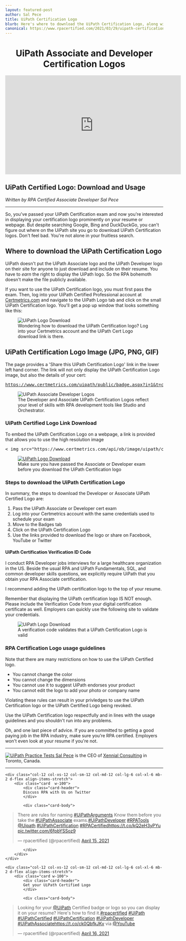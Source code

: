 ```yaml
---
layout: featured-post
author: Sal Pece
title: UiPath Certification Logo
blurb: Here's where to download the UiPath Certification Logo, along with the rules for usage and advice on how and when to include the UiPath Logo in your resume.   
canonical: https://www.rpacertified.com/2021/03/29/uipath-certification-logo.html
---
```

<h1 style="text-align: center"> UiPath Associate and Developer Certification Logos</h1>

<div class="embed-responsive embed-responsive-16by9">
<iframe src="https://www.youtube.com/embed/g_ogfSnKxQ0" allow="accelerometer; autoplay; clipboard-write; encrypted-media; gyroscope; picture-in-picture" allowfullscreen="" width="560" height="315" frameborder="0"></iframe>
</div>

## UiPath Certified Logo: Download and Usage
_Written by RPA Certified Associate Developer Sal Pece_
<hr/>


So, you've passed your UiPath Certification exam and now you're interested in displaying your certification logo prominently on your resume or webpage. But despite searching Google, Bing and DuckDuckGo, you can't figure out where on the UiPath site you go to download UiPath Certification logos. Don't feel bad. You're not alone in your fruitless search.

## Where to download the UiPath Certification Logo

UiPath doesn't put the UiPath Associate logo and the UiPath Developer logo on their site for anyone to just download and include on their resume. You have to _earn_ the right to display the UiPath logo. So the RPA bohemoth doesn't make the file publicly available.

If you want to use the UiPath Certification logo, you must first pass the exam. Then, log into your UiPath Certified Professional account at <a href="https://www.certmetrics.com/uipath/candidate/badge_list.aspx">Certmetrics.com</a> and navigate to the UiPath Logo tab and click on the small UiPath Certification logo. You'll get a pop up window that looks something like this:

<figure class="figure">
  <img src="https://www.rpacertified.com/assets/uipath-certification-logo-download.gif" alt="UiPath Logo Download" class="img-fluid mx-auto d-block img-thumbnail rounded ">
  <figcaption class="figure-caption">Wondering how to download the UiPath Certification logo? Log into your Certmetrics account and the UiPath Cert Logo download link is there.</figcaption>
</figure>

## UiPath Certification Logo Image (JPG, PNG, GIF)

The page provides a 'Share this UiPath Certification Logo' link in the lower left hand corner. The link will not only display the UiPath Certification Logo image, but also the details of your cert:

<pre>
<a href="https://www.certmetrics.com/uipath/public/badge.aspx?i=1&t=c&d=2020-09-05&ci=UIP00133983">https://www.certmetrics.com/uipath/public/badge.aspx?i=1&t=c&d=2020-09-05&ci=UIP00133983</a>
</pre>

<figure class="figure">
  <img src="https://www.rpacertified.com/assets/uipath-associate-developer-certification-roadmap.jpg" alt="UiPath Associate Developer Logos" class="img-fluid mx-auto d-block img-thumbnail rounded ">
  <figcaption class="figure-caption">The Developer and Associate UiPath Certification Logos reflect your level of skills with RPA development tools like Studio and Orchestrator.</figcaption>
</figure>

### UiPath Certified Logo Link Download

To embed the UiPath Certification Logo on a webpage, a link is provided that allows you to use the high resolution image 

<pre>
&lt; img src="https://www.certmetrics.com/api/ob/image/uipath/c/1/1.png" &gt;
</pre>

<figure class="figure">
  <a href="https://www.certmetrics.com/uipath/public/badge.aspx?i=1&t=c&d=2020-09-05&ci=UIP00133983">
  <img src="https://www.rpacertified.com/assets/uipath-certified-logo.png" alt="UiPath Logo Download" class="img-fluid mx-auto d-block img-thumbnail rounded ">
  </a>
  <figcaption class="figure-caption">Make sure you have passed the Associate or Developer exam before you download the UiPath Certification logo</figcaption>
</figure>

### Steps to download the UiPath Certification Logo

In summary, the steps to download the Developer or Associate UiPath Certified Logo are:

1. Pass the UiPath Associate or Developer cert exam
2. Log into your Certmetrics account with the same credentials used to schedule your exam
3. Move to the Badges tab
4. Click on the UiPath Certification Logo
5. Use the links provided to download the logo or share on Facebook, YouTube or Twitter

#### UiPath Certification Verification ID Code

I conduct RPA Developer jobs interviews for a large healthcare organization in the US. Beside the usual RPA and UiPath Fundamentals, SQL, and common developer skills questions, we explicitly require UiPath that you obtain your RPA Associate certification. 

I recommend adding the UiPath certification logo to the top of your resume.

Remember that displaying the UiPath certification logo IS NOT enough. Please include the Verification Code from your digital certification certificate as well.  Employers can quickly use the following site to validate your credentials.

<figure class="figure">
  <img src="https://www.rpacertified.com/assets/uipath-cert-verification-code.gif" alt="UiPath Logo Download" class="img-fluid mx-auto d-block img-thumbnail rounded ">
  <figcaption class="figure-caption">A verification code validates that a UiPath Certification Logo is valid</figcaption>
</figure>


### RPA Certification Logo usage guidelines

Note that there are many restrictions on how to use the UiPath Certified logo.

* You cannot change the color
* You cannot change the dimensions
* You cannot use it to suggest UiPath endorses your product
* You cannot edit the logo to add your photo or company name

Violating these rules can result in your privledges to use the UiPath Certification logo or the UiPath Certified Logo being revoked.

Use the UiPath Certification logo respectfully and in lines with the usage guidelines and you shouldn't run into any problems.

Oh, and one last piece of advice. If you are committed to getting a good paying job in the RPA industry, make sure you’re RPA certified. Employers won't even look at your resume if you're not.

<hr/>
<div class="row">
	    <div class="col-12 col-xs-12 col-sm-12 col-md-12 mb-2 d-flex align-items-stretch">
<a href="https://www.rpacertified.com/study-guide-uipath.html">
<img src="https://www.rpacertified.com/assets/sal-pece.jpg" class="rounded img-thumbnail" alt="UiPath Practice Tests">
</a>
<a href="https://www.linkedin.com/in/karan-adapala/">Sal Pece</a> is the CEO of <a href="https://xennialconsulting.com/">Xennial Consulting</a> in Toronto, Canada.
	</div>
</div>
<hr/>

<div class="row">
	
    <div class="col-12 col-xs-12 col-sm-12 col-md-12 col-lg-6 col-xl-6 mb-2 d-flex align-items-stretch">
        <div class="card  w-100">
            <div class="card-header">
            Discuss RPA with Us on Twitter
            </div>

            <div class="card-body">
<!-- **************************** -->       


<blockquote class="twitter-tweet"><p lang="en" dir="ltr">There are rules for naming <a href="https://twitter.com/hashtag/UiPathArguments?src=hash&amp;ref_src=twsrc%5Etfw">#UiPathArguments</a> Know them before you take the <a href="https://twitter.com/hashtag/UiPathAssociate?src=hash&amp;ref_src=twsrc%5Etfw">#UiPathAssociate</a> exams.<a href="https://twitter.com/hashtag/UiPathDeveloper?src=hash&amp;ref_src=twsrc%5Etfw">#UiPathDeveloper</a> <a href="https://twitter.com/hashtag/RPATools?src=hash&amp;ref_src=twsrc%5Etfw">#RPATools</a> <a href="https://twitter.com/UiPath?ref_src=twsrc%5Etfw">@Uipath</a> <a href="https://twitter.com/hashtag/UiPathCertification?src=hash&amp;ref_src=twsrc%5Etfw">#UiPathCertification</a> <a href="https://twitter.com/hashtag/RPACertified?src=hash&amp;ref_src=twsrc%5Etfw">#RPACertified</a><a href="https://t.co/kQ2eH3yPYu">https://t.co/kQ2eH3yPYu</a> <a href="https://t.co/6fpbYSSoz9">pic.twitter.com/6fpbYSSoz9</a></p>&mdash; rpacertified (@rpacertified) <a href="https://twitter.com/rpacertified/status/1382702509962240008?ref_src=twsrc%5Etfw">April 15, 2021</a></blockquote> <script async src="https://platform.twitter.com/widgets.js" charset="utf-8"></script> 



<!-- **************************** -->   
            
            
            </div>
        </div>
    </div>
	
	<div class="col-12 col-xs-12 col-sm-12 col-md-12 col-lg-6 col-xl-6 mb-2 d-flex align-items-stretch">
        <div class="card w-100">
            <div class="card-header">
            Get your UiPath Certified Logo
            </div>

            <div class="card-body">
<blockquote class="twitter-tweet"><p lang="en" dir="ltr">Looking for your <a href="https://twitter.com/UiPath?ref_src=twsrc%5Etfw">@UiPath</a> Certified badge or logo so you can display it on your resume? Here&#39;s how to find it.<a href="https://twitter.com/hashtag/rpacertified?src=hash&amp;ref_src=twsrc%5Etfw">#rpacertified</a> <a href="https://twitter.com/hashtag/UiPath?src=hash&amp;ref_src=twsrc%5Etfw">#UiPath</a> <a href="https://twitter.com/hashtag/UiPathCertified?src=hash&amp;ref_src=twsrc%5Etfw">#UiPathCertified</a> <a href="https://twitter.com/hashtag/UiPathCertification?src=hash&amp;ref_src=twsrc%5Etfw">#UiPathCertification</a> <a href="https://twitter.com/hashtag/UiPathDeveloper?src=hash&amp;ref_src=twsrc%5Etfw">#UiPathDeveloper</a> <a href="https://twitter.com/hashtag/UiPathAssociate?src=hash&amp;ref_src=twsrc%5Etfw">#UiPathAssociate</a><a href="https://t.co/ck0QbfkJKv">https://t.co/ck0QbfkJKv</a> via <a href="https://twitter.com/YouTube?ref_src=twsrc%5Etfw">@YouTube</a></p>&mdash; rpacertified (@rpacertified) <a href="https://twitter.com/rpacertified/status/1383047444041244690?ref_src=twsrc%5Etfw">April 16, 2021</a></blockquote> <script async src="https://platform.twitter.com/widgets.js" charset="utf-8"></script> 
            </div>
        </div>
    </div>
	
</div>
